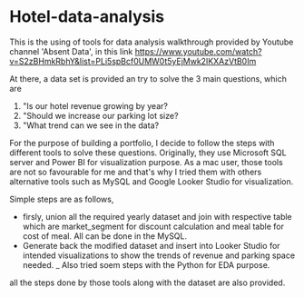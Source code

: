 # Hotel-data-analysis

This is the using of tools for data analysis walkthrough provided by Youtube channel 'Absent Data', in this link https://www.youtube.com/watch?v=S2zBHmkRbhY&list=PLi5spBcf0UMW0t5yEjMwk2IKXAzVtB0Im

At there, a data set is provided an try to solve the 3 main questions, which are
1. "Is our hotel revenue growing by year?
2. "Should we increase our parking lot size?
3. "What trend can we see in the data?

For the purpose of building a portfolio, I decide to follow the steps with different tools to solve these questions. Originally, they use Microsoft SQL server and Power BI for visualization purpose. As a mac user, those tools are not so favourable for me and that's why I tried them with others alternative tools such as MySQL and Google Looker Studio for visualization. 

Simple steps are as follows,
- firsly, union all the required yearly dataset and join with respective table which are market_segment for discount calculation and meal table for cost of meal. 
All can be done in the MySQL. 
- Generate back the modified dataset and insert into Looker Studio for intended visualizations to show the trends of revenue and parking space needed. 
_ Also tried soem steps with the Python for EDA purpose.

all the steps done by those tools along with the dataset are also provided. 
